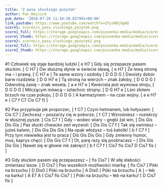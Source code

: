 ```yaml
---
title: 'Z pasa słuckiego pożytek'
author: Pan_Kmicic4
pub_date: '2018-07-26 11:34:38.837991+00:00'
link_youtube: https://www.youtube.com/watch?v=ZYysKBjUgAQ
score1: scores/z_pasa_sluckiego_pozytek.png
score1_full: https://storage.googleapis.com/piosenka-media/media/scores/z_pasa_sluckiego_pozytek.png
score1_thumb: https://storage.googleapis.com/piosenka-media/media/scores/z_pasa_sluckiego_pozytek.png.180x0_q85_upscale.png
score2: scores/z_pasa_sluckiego_pozytek2.png
score2_full: https://storage.googleapis.com/piosenka-media/media/scores/z_pasa_sluckiego_pozytek2.png
score2_thumb: https://storage.googleapis.com/piosenka-media/media/scores/z_pasa_sluckiego_pozytek2.png.180x0_q85_upscale.png
---
```


#1
Człowiek się staje bardziej ludzki [ e H7 ]
Gdy się przepasze pasem słuckim. [ C H7 ]
Ów słuszną słynie w świecie sławą, [ e H7 ]
Że lewą stronę ma – i prawą. [ C H7 e ]
Te same wzory i ozdoby [ D G D G ]
Dwoisty dobór barw rozdziela: [ D G H7 e ]
Tą stroną na wierzch – znak żałoby, [ D G D G ]
Odwrotną zasię – znak wesela. [ a e H7 e ]
Kwiecista jest wymowa stroju, [ D G D G ]
Milczącym mówcą – szlachcic strojny: [ D G H7 e ]
Lśni złotem brzuch na czas pokoju, [ D G D G ] 
A karmazynem – na czas wojny. [ a e H7 e ( C7 f C7 Cis C7 f)  ]

#2
Pas przypisuje jak proporzec, [ f C7 ]
Czyni hetmanem, lub hołyszem: [ Cis C7 ]
Zechcesz – poszarzy cię w pokorze, [ f C7 ]
Wzrośniesz – roziskrzy w słusznej pysze. [ Cis C7 f ]
Gdy – wobec wiary – gnębi żal win, [ Dis Gis Dis Gis ]
Pas słucki chwacko zeń wyzwoli: [ Dis Gis C7 f ]
Tak się owiniesz – jużeś kalwin, [ Dis Gis Dis Gis ]
Na opak włożysz – toś katolik! [ b f C7 f ]
Przy tym niewielka jest to praca [ Dis Gis Dis Gis ]
Gdy zmienny humor, mus, kaprys chęci: [ Dis Gis C7 f ]
Ot, parę razy się poobracasz –   [ Dis Gis Dis Gis ]
Nawet się w głowie nie zakręci! [ b f C7 f  ( Cis7 fis Cis7 D Cis7 fis ) ]

#3
Gdy słuckim pasem się przepaszesz – [ fis Cis7 ]
W siłę słabości zmieniasz lasze. [ D Cis7 ]
Pas wszelkich możliwości miarką: [ fis Cis7 ]
Póki na brzuchu [ D Dis0 ]
Póki na brzuchu [ A Dis0 ]
Póki na brzuchu [ A ]
 – łeb na karku! [ A E7 A ( Cis7 fis Cis7 ) ]
Póki na brzuchu – łeb na karku! [ D Cis7 fis ]